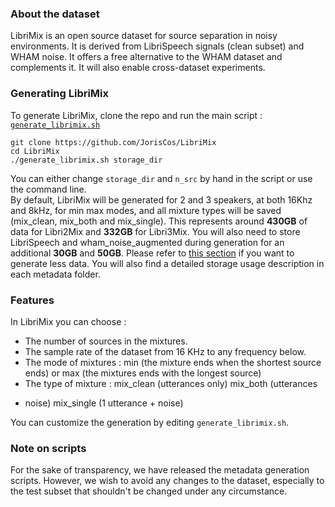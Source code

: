 ### About the dataset
LibriMix is an open source dataset for source separation in noisy 
environments. It is derived from LibriSpeech signals (clean subset) 
and WHAM noise. It offers a free alternative to the WHAM dataset 
and complements it. It will also enable cross-dataset experiments.

### Generating LibriMix
To generate LibriMix, clone the repo and run the main script : 
[`generate_librimix.sh`](./generate_librimix.sh)

```
git clone https://github.com/JorisCos/LibriMix
cd LibriMix 
./generate_librimix.sh storage_dir
```
You can either change `storage_dir` and `n_src` by hand in 
the script or use the command line.  
By default, LibriMix will be generated for 2 and 3 speakers,
at both 16Khz and 8kHz, 
for min max modes, and all mixture types will be saved (mix_clean, 
mix_both and mix_single). This represents around **430GB** 
of data for Libri2Mix and **332GB** for Libri3Mix. 
You will also need to store LibriSpeech and wham_noise_augmented during
generation for an additional **30GB** and **50GB**.
Please refer to 
[this section](#Features) if you want to generate less data.
You will also find a detailed storage usage description in each metadata folder.


### Features
In LibriMix you can choose :
* The number of sources in the mixtures.
* The sample rate  of the dataset from 16 KHz to any frequency below. 
* The mode of mixtures : min (the mixture ends when the shortest source
 ends) or max (the mixtures ends with the longest source)
 * The type of mixture : mix_clean (utterances only) mix_both (utterances
  + noise) mix_single (1 utterance + noise)

You can customize the generation by editing ``` generate_librimix.sh ```.
 
### Note on scripts
For the sake of transparency, we have released the metadata generation 
scripts. However, we wish to avoid any changes to the dataset, 
especially to the test subset that shouldn't be changed under any 
circumstance.
